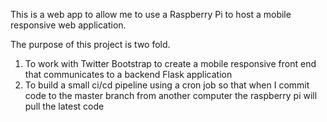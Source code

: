 This is a web app to allow me to use a Raspberry Pi to host a mobile responsive web application. 

The purpose of this project is two fold. 

1. To work with Twitter Bootstrap to create a mobile responsive front end that communicates to a backend Flask application
2. To build a small ci/cd pipeline using a cron job so that when I commit code to the master branch from another computer the raspberry pi will pull the latest code 
